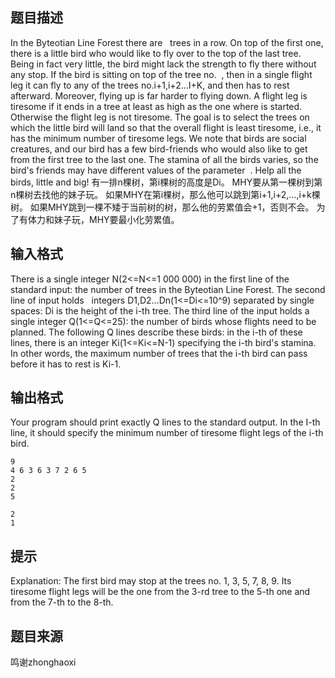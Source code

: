 


## 题目描述
In the Byteotian Line Forest there are   trees in a row. On top of the first one, there is a little bird who would like to fly over to the top of the last tree. Being in fact very little, the bird might lack the strength to fly there without any stop. If the bird is sitting on top of the tree no.  , then in a single flight leg it can fly to any of the trees no.i+1,i+2…I+K, and then has to rest afterward.
Moreover, flying up is far harder to flying down. A flight leg is tiresome if it ends in a tree at least as high as the one where is started. Otherwise the flight leg is not tiresome.
The goal is to select the trees on which the little bird will land so that the overall flight is least tiresome, i.e., it has the minimum number of tiresome legs. We note that birds are social creatures, and our bird has a few bird-friends who would also like to get from the first tree to the last one. The stamina of all the birds varies, so the bird's friends may have different values of the parameter  . Help all the birds, little and big!
有一排n棵树，第i棵树的高度是Di。
MHY要从第一棵树到第n棵树去找他的妹子玩。
如果MHY在第i棵树，那么他可以跳到第i+1,i+2,...,i+k棵树。
如果MHY跳到一棵不矮于当前树的树，那么他的劳累值会+1，否则不会。
为了有体力和妹子玩，MHY要最小化劳累值。
## 输入格式
There is a single integer N(2<=N<=1 000 000) in the first line of the standard input: the number of trees in the Byteotian Line Forest. The second line of input holds   integers D1,D2…Dn(1<=Di<=10^9) separated by single spaces: Di is the height of the i-th tree.
The third line of the input holds a single integer Q(1<=Q<=25): the number of birds whose flights need to be planned. The following Q lines describe these birds: in the i-th of these lines, there is an integer Ki(1<=Ki<=N-1) specifying the i-th bird's stamina. In other words, the maximum number of trees that the i-th bird can pass before it has to rest is Ki-1.
## 输出格式
Your program should print exactly Q lines to the standard output. In the I-th line, it should specify the minimum number of tiresome flight legs of the i-th bird.

```input1
9
4 6 3 6 3 7 2 6 5
2
2
5

```

```output1
2
1
```

## 提示
Explanation: The first bird may stop at the trees no. 1, 3, 5, 7, 8, 9. Its tiresome flight legs will be the one from the 3-rd tree to the 5-th one and from the 7-th to the 8-th.
## 题目来源
鸣谢zhonghaoxi



